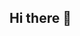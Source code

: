 ## Hi there 👋

<!--
**FrancoBonavita/FrancoBonavita** is a ✨ _special_ ✨ repository because its `README.md` (this file) appears on your GitHub profile.

Here are some ideas to get you started:

- 🔭 I’m currently working on WEcode
- 🌱 I’m currently learning Systems Engineering
- 👯 I’m looking to collaborate on Cool and interesting proyects
- 🤔 I’m looking for help with ...
- 💬 Ask me about ...
- 📫 How to reach me: ...
- 😄 Pronouns: he/him
- ⚡ Fun fact: ...
-->
